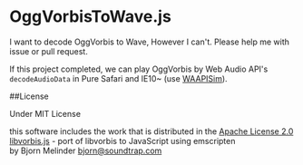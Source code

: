 OggVorbisToWave.js
==================

I want to decode OggVorbis to Wave, However I can't.
Please help me with issue or pull request.

If this project completed, we can play OggVorbis by Web Audio API's `decodeAudioData` in Pure Safari and IE10~ (use [WAAPISim]).


##License

Under MIT License

this software includes the work that is distributed in the [Apache License 2.0](http://www.apache.org/licenses/LICENSE-2.0)  
[libvorbis.js](https://github.com/bjornm/libvorbis-js) - port of libvorbis to JavaScript using emscripten  
by Bjorn Melinder bjorn@soundtrap.com

[WAAPISim]:(https://github.com/g200kg/WAAPISim)